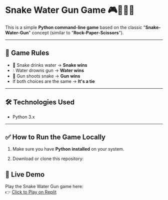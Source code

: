 # Snake Water Gun Game 🎮🐍💧🔫

This is a simple **Python command-line game** based on the classic "**Snake-Water-Gun**" concept (similar to "**Rock-Paper-Scissors**").

---

## 🎯 Game Rules

- 🐍 Snake drinks water → **Snake wins**
- 💧 Water drowns gun → **Water wins**
- 🔫 Gun shoots snake → **Gun wins**
- If both choices are the same → **It's a tie**

---

## 🛠️ Technologies Used

- Python 3.x

---

## ✅ How to Run the Game Locally

1. Make sure you have **Python installed** on your system.

2. Download or clone this repository:

## 🐍 Live Demo

Play the Snake Water Gun game here:  
👉 [Click to Play on Replit](https://replit.com/@kritika052003/SnakewatergunGame#main.py)
